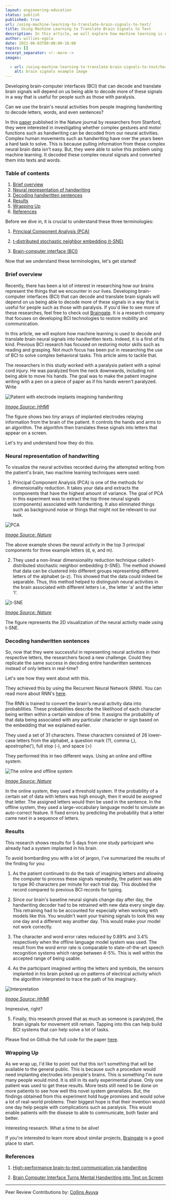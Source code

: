 ```yaml
---
layout: engineering-education
status: publish
published: true
url: /using-machine-learning-to-translate-brain-signals-to-text/
title: Using Machine Learning to Translate Brain Signals to Text
description: In this article, we will explore how machine learning is used to decode and translate brain neural signals into handwritten text.
author: willies-ogola
date: 2021-06-03T00:00:00-16:00
topics: []
excerpt_separator: <!--more-->
images:

  - url: /using-machine-learning-to-translate-brain-signals-to-text/hero.jpg
    alt: brain signals example image
---
```

Developing brain-computer interfaces (BCI) that can decode and translate brain signals will depend on us being able to decode more of these signals in a way that is useful for people such as those with paralysis.
<!--more-->

Can we use the brain's neural activities from people imagining handwriting to decode letters, words, and even sentences?

In this [paper](https://www.nature.com/articles/s41586-021-03506-2) published in the Nature journal by researchers from Stanford, they were interested in investigating whether complex gestures and motor functions such as handwriting can be decoded from our neural activities. Complex human movements such as handwriting have over the years been a hard task to solve. This is because pulling information from these complex neural brain data isn't easy. But, they were able to solve this problem using machine learning. It decoded these complex neural signals and converted them into texts and words.

### Table of contents

1. [Brief overview](#brief-overview)
2. [Neural representation of handwriting](#neural-representation-of-handwriting)
3. [Decoding handwritten sentences](#decoding-handwritten-sentences)
4. [Results](#results)
5. [Wrapping Up](#wrapping-up)
6. [References](#references)

Before we dive in, it is crucial to understand these three terminologies:

1. [Principal Component Analysis (PCA)](https://en.wikipedia.org/wiki/Principal_component_analysis) 

2. [t-distributed stochastic neighbor embedding (t-SNE)](https://en.wikipedia.org/wiki/T-distributed_stochastic_neighbor_embedding) 

3. [Brain-computer interface (BCI)](https://en.wikipedia.org/wiki/Brain%E2%80%93computer_interface) 

Now that we understand these terminologies, let's get started!

### Brief overview

Recently, there has been a lot of interest in researching how our brains represent the things that we encounter in our lives. Developing brain-computer interfaces (BCI) that can decode and translate brain signals will depend on us being able to decode more of these signals in a way that is useful for people such as those with paralysis. If you'd like to see more of these researches, feel free to check out [Braingate](https://www.braingate.org/). It is a research company that focuses on developing BCI technologies to restore mobility and communication.

In this article, we will explore how machine learning is used to decode and translate brain neural signals into handwritten texts. Indeed, it is a first of its kind. Previous BCI research has focused on restoring motor skills such as reading and grasping. Not much focus has been put in researching the use of BCI to solve complex behavioral tasks. This article aims to tackle that. 

The researchers in this study worked with a paralysis patient with a spinal cord injury. He was paralyzed from the neck downwards, including not being able to move his hands. The goal was to make the patient imagine writing with a pen on a piece of paper as if his hands weren't paralyzed. 
Write

![Patient with electrode implants imagining handwriting](/engineering-education/using-machine-learning-to-translate-brain-signals-to-text/electrode-implants.PNG)

*[Image Source: HHMI](https://www.hhmi.org/news/brain-computer-interface-turns-mental-handwriting-into-text-on-screen)*

The figure shows two tiny arrays of implanted electrodes relaying information from the brain of the patient. It controls the hands and arms to an algorithm. The algorithm then translates these signals into letters that appear on a screen.

Let's try and understand how they do this.

### Neural representation of handwriting

To visualize the neural activities recorded during the attempted writing from the patient's brain, two machine learning techniques were used:

1. Principal Component Analysis (PCA) is one of the methods for dimensionality reduction. It takes your data and extracts the components that have the highest amount of variance. The goal of PCA in this experiment was to extract the top three neural signals (components) associated with handwriting. It also eliminated things such as background noise or things that might not be relevant to our task.

![PCA](/engineering-education/using-machine-learning-to-translate-brain-signals-to-text/pca.PNG)

*[Image Source: Nature](https://www.nature.com/articles/s41586-021-03506-2)*

The above example shows the neural activity in the top 3 principal components for three example letters (d, e, and m).

2. They used a non-linear dimensionality reduction technique called t-distributed stochastic neighbor embedding (t-SNE). The method showed that data can be clustered into different groups representing different letters of the alphabet (a-z). This showed that the data could indeed be separable. Thus, this method helped to distinguish neural activities in the brain associated with different letters i.e., the letter 'a' and the letter 'l'.

![t-SNE](/engineering-education/using-machine-learning-to-translate-brain-signals-to-text/t-sne.PNG)

*[Image Source: Nature](https://www.nature.com/articles/s41586-021-03506-2)*

The figure represents the 2D visualization of the neural activity made using t-SNE. 

### Decoding handwritten sentences

So, now that they were successful in representing neural activities in their respective letters, the researchers faced a new challenge. Could they replicate the same success in decoding entire handwritten sentences instead of only letters in real-time?

Let's see how they went about with this.

They achieved this by using the Recurrent Neural Network (RNN). You can read more about RNN's [here](https://en.wikipedia.org/wiki/Recurrent_neural_network).

The RNN is trained to convert the brain's neural activity data into probabilities. These probabilities describe the likelihood of each character being written within a certain window of time. It assigns the probability of that data being associated with any particular character or sign based on the embedding that we explained earlier. 

They used a set of 31 characters. These characters consisted of 26 lower-case letters from the alphabet, a question mark (?), comma (,), apostrophe('), full stop (-), and space (>)

They performed this in two different ways. Using an online and offline system.

![The online and offline system](/engineering-education/using-machine-learning-to-translate-brain-signals-to-text/online-offline-system.PNG)

*[Image Source: Nature](https://www.nature.com/articles/s41586-021-03506-2)*

In the online system, they used a threshold system. If the probability of a certain set of data with letters was high enough, then it would be assigned that letter. The assigned letters would then be used in the sentence.
In the offline system, they used a large-vocabulary language model to simulate an auto-correct feature. It fixed errors by predicting the probability that a letter came next in a sequence of letters. 

### Results

This research shows results for 5 days from one study participant who already had a system implanted in his brain.

To avoid bombarding you with a lot of jargon, I've summarized the results of the finding for you:

1. As the patient continued to do the task of imagining letters and allowing the computer to process these signals repeatedly, the patient was able to type 90 characters per minute for each trial day. This doubled the record compared to previous BCI records for typing. 

2. Since our brain's baseline neural signals change day after day, the handwriting decoder had to be retrained with new data every single day. This retraining had to be accounted for especially when working with models like this. You wouldn't want your training signals to look this way one day and a different way another day. This would make your model not work correctly.

3. The character and word error rates reduced by 0.89% and 3.4% respectively when the offline language model system was used. The result from the word error rate is comparable to state-of-the-art speech recognition systems which range between 4-5%. This is well within the accepted range of being usable.

4. As the participant imagined writing the letters and symbols, the sensors implanted in his brain picked up on patterns of electrical activity which the algorithm interpreted to trace the path of his imaginary. 

![Interpretation](/engineering-education/using-machine-learning-to-translate-brain-signals-to-text/interpretation.PNG)

*[Image Source: HHMI](https://www.hhmi.org/news/brain-computer-interface-turns-mental-handwriting-into-text-on-screen)*

Impressive, right?

5. Finally, this research proved that as much as someone is paralyzed, the brain signals for movement still remain. Tapping into this can help build BCI systems that can help solve a lot of tasks.

Please find on Github the full code for the paper [here](https://github.com/fwillett/handwritingBCI).

### Wrapping Up

As we wrap up, I'd like to point out that this isn't something that will be available to the general public. This is because such a procedure would need implanting electrodes into people's brains. This is something I'm sure many people would mind. It is still in its early experimental phase. Only one patient was used to get these results. More tests still need to be done on more patients to see how well this novel system generalizes. But, the findings obtained from this experiment hold huge promises and would solve a lot of real-world problems. Their biggest hope is that their invention would one day help people with complications such as paralysis. This would enable patients with the disease to able to communicate, both faster and better. 

Interesting research. What a time to be alive!

If you're interested to learn more about similar projects, [Braingate](https://www.braingate.org/) is a good place to start.

### References

1. [High-performance brain-to-text communication via handwriting](https://www.nature.com/articles/s41586-021-03506-2)

2. [Brain Computer Interface Turns Mental Handwriting into Text on Screen](https://www.hhmi.org/news/brain-computer-interface-turns-mental-handwriting-into-text-on-screen)

---
Peer Review Contributions by: [Collins Ayuya](https://www.section.io/engineering-education/authors/collins-ayuya/)
